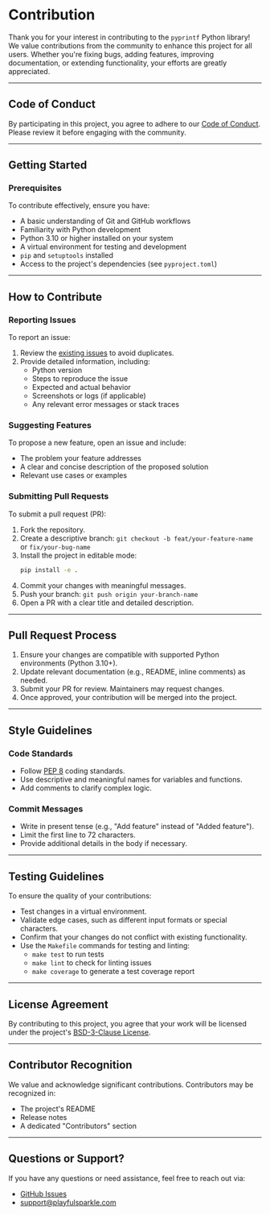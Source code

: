# Contribution

Thank you for your interest in contributing to the `pyprintf` Python library! We value contributions from the community to enhance this project for all users. Whether you're fixing bugs, adding features, improving documentation, or extending functionality, your efforts are greatly appreciated.

---

## Code of Conduct

By participating in this project, you agree to adhere to our [Code of Conduct](https://github.com/playfulsparkle/.github/blob/main/CODE_OF_CONDUCT.md). Please review it before engaging with the community.

---

## Getting Started

### Prerequisites

To contribute effectively, ensure you have:

- A basic understanding of Git and GitHub workflows
- Familiarity with Python development
- Python 3.10 or higher installed on your system
- A virtual environment for testing and development
- `pip` and `setuptools` installed
- Access to the project's dependencies (see `pyproject.toml`)

---

## How to Contribute

### Reporting Issues

To report an issue:

1. Review the [existing issues](https://github.com/playfulsparkle/pyprintf/issues) to avoid duplicates.
2. Provide detailed information, including:
   - Python version
   - Steps to reproduce the issue
   - Expected and actual behavior
   - Screenshots or logs (if applicable)
   - Any relevant error messages or stack traces

### Suggesting Features

To propose a new feature, open an issue and include:

- The problem your feature addresses
- A clear and concise description of the proposed solution
- Relevant use cases or examples

### Submitting Pull Requests

To submit a pull request (PR):

1. Fork the repository.
2. Create a descriptive branch:
   `git checkout -b feat/your-feature-name` or `fix/your-bug-name`
3. Install the project in editable mode:
   ```bash
   pip install -e .
   ```
4. Commit your changes with meaningful messages.
5. Push your branch:
   `git push origin your-branch-name`
6. Open a PR with a clear title and detailed description.

---

## Pull Request Process

1. Ensure your changes are compatible with supported Python environments (Python 3.10+).
2. Update relevant documentation (e.g., README, inline comments) as needed.
3. Submit your PR for review. Maintainers may request changes.
4. Once approved, your contribution will be merged into the project.

---

## Style Guidelines

### Code Standards

- Follow [PEP 8](https://www.python.org/dev/peps/pep-0008/) coding standards.
- Use descriptive and meaningful names for variables and functions.
- Add comments to clarify complex logic.

### Commit Messages

- Write in present tense (e.g., "Add feature" instead of "Added feature").
- Limit the first line to 72 characters.
- Provide additional details in the body if necessary.

---

## Testing Guidelines

To ensure the quality of your contributions:

- Test changes in a virtual environment.
- Validate edge cases, such as different input formats or special characters.
- Confirm that your changes do not conflict with existing functionality.
- Use the `Makefile` commands for testing and linting:
  - `make test` to run tests
  - `make lint` to check for linting issues
  - `make coverage` to generate a test coverage report

---

## License Agreement

By contributing to this project, you agree that your work will be licensed under the project's [BSD-3-Clause License](LICENSE).

---

## Contributor Recognition

We value and acknowledge significant contributions. Contributors may be recognized in:

- The project's README
- Release notes
- A dedicated "Contributors" section

---

## Questions or Support?

If you have any questions or need assistance, feel free to reach out via:

- [GitHub Issues](https://github.com/playfulsparkle/pyprintf/issues)
- [support@playfulsparkle.com](mailto:support@playfulsparkle.com)
